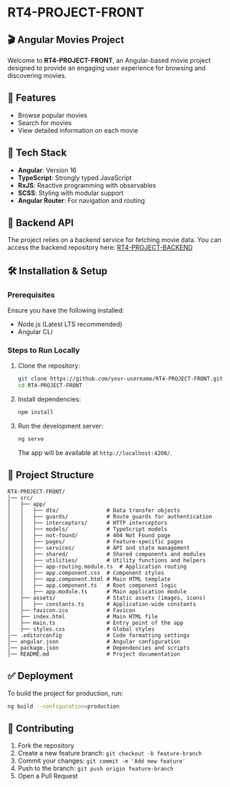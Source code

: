 # RT4-PROJECT-FRONT

## 🎬 Angular Movies Project

Welcome to **RT4-PROJECT-FRONT**, an Angular-based movie project designed to provide an engaging user experience for browsing and discovering movies.

## 📌 Features
- Browse popular movies
- Search for movies
- View detailed information on each movie

## 🚀 Tech Stack
- **Angular**: Version 16
- **TypeScript**: Strongly typed JavaScript
- **RxJS**: Reactive programming with observables
- **SCSS**: Styling with modular support
- **Angular Router**: For navigation and routing

## 🔗 Backend API
The project relies on a backend service for fetching movie data. You can access the backend repository here:
[RT4-PROJECT-BACKEND](<insert-backend-repo-link>)

## 🛠️ Installation & Setup

### Prerequisites
Ensure you have the following installed:
- Node.js (Latest LTS recommended)
- Angular CLI

### Steps to Run Locally
1. Clone the repository:
   ```sh
   git clone https://github.com/your-username/RT4-PROJECT-FRONT.git
   cd RT4-PROJECT-FRONT
   ```
2. Install dependencies:
   ```sh
   npm install
   ```
3. Run the development server:
   ```sh
   ng serve
   ```
   The app will be available at `http://localhost:4200/`.

## 📂 Project Structure
```
RT4-PROJECT-FRONT/
│── src/
│   ├── app/
│   │   ├── dto/               # Data transfer objects
│   │   ├── guards/            # Route guards for authentication
│   │   ├── interceptors/      # HTTP interceptors
│   │   ├── models/            # TypeScript models
│   │   ├── not-found/         # 404 Not Found page
│   │   ├── pages/             # Feature-specific pages
│   │   ├── services/          # API and state management
│   │   ├── shared/            # Shared components and modules
│   │   ├── utilities/         # Utility functions and helpers
│   │   ├── app-routing.module.ts  # Application routing
│   │   ├── app.component.css  # Component styles
│   │   ├── app.component.html # Main HTML template
│   │   ├── app.component.ts   # Root component logic
│   │   ├── app.module.ts      # Main application module
│   ├── assets/                # Static assets (images, icons)
│   │   ├── constants.ts       # Application-wide constants
│   ├── favicon.ico            # Favicon
│   ├── index.html             # Main HTML file
│   ├── main.ts                # Entry point of the app
│   ├── styles.css             # Global styles
│── .editorconfig              # Code formatting settings
│── angular.json               # Angular configuration
│── package.json               # Dependencies and scripts
│── README.md                  # Project documentation
```

## ✅ Deployment
To build the project for production, run:
```sh
ng build --configuration=production
```

## 🤝 Contributing
1. Fork the repository
2. Create a new feature branch: `git checkout -b feature-branch`
3. Commit your changes: `git commit -m 'Add new feature'`
4. Push to the branch: `git push origin feature-branch`
5. Open a Pull Request